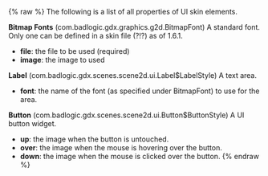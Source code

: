 {% raw %}
The following is a list of all properties of UI skin elements.

**Bitmap Fonts** (com.badlogic.gdx.graphics.g2d.BitmapFont)
A standard font. Only one can be defined in a skin file (?!?) as of 1.6.1.
* **file**: the file to be used (required)
* **image**: the image to used 

**Label** (com.badlogic.gdx.scenes.scene2d.ui.Label$LabelStyle)
A text area.
* **font**: the name of the font (as specified under BitmapFont) to use for the area.

**Button** (com.badlogic.gdx.scenes.scene2d.ui.Button$ButtonStyle) 
A UI button widget.
* **up**: the image when the button is untouched.
* **over**: the image when the mouse is hovering over the button.
* **down**: the image when the mouse is clicked over the button.
{% endraw %}
